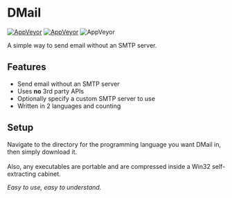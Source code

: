 # DMail

[![AppVeyor](https://img.shields.io/badge/Licence-MIT-orange)](LICENSE)
[![AppVeyor](https://img.shields.io/badge/Version-v0.1-informational)](https://github.com/gyware/VBMail)
![AppVeyor](https://img.shields.io/badge/Development-In_Progress-lightgreen)

A simple way to send email without an SMTP server.

## Features
* Send email without an SMTP server
* Uses **no** 3rd party APIs
* Optionally specify a custom SMTP server to use
* Written in 2 languages and counting

## Setup
Navigate to the directory for the programming language you want DMail in, then simply download it.<br><br>Also, any executables are portable and are compressed inside a Win32 self-extracting cabinet.

*Easy to use, easy to understand.*
